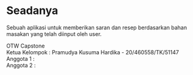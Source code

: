 # Seadanya
Sebuah aplikasi untuk memberikan saran dan resep berdasarkan bahan masakan yang telah diinput oleh user.

OTW Capstone<br/>
Ketua Kelompok : Pramudya Kusuma Hardika - 20/460558/TK/51147<br/>
Anggota 1 :<br/>
Anggota 2 :<br/>

